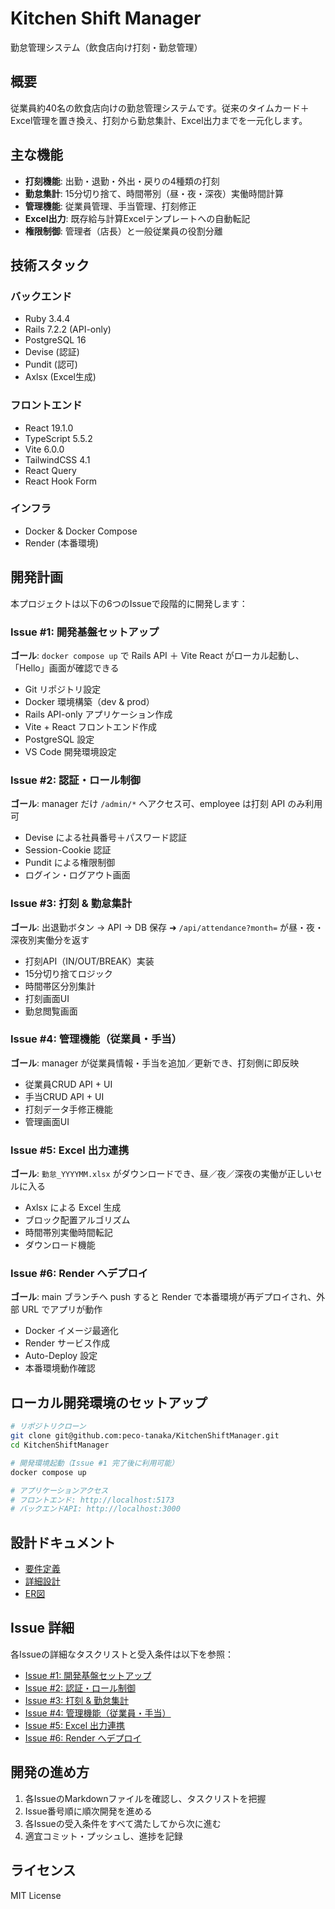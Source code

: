 # Kitchen Shift Manager

勤怠管理システム（飲食店向け打刻・勤怠管理）

## 概要

従業員約40名の飲食店向けの勤怠管理システムです。従来のタイムカード＋Excel管理を置き換え、打刻から勤怠集計、Excel出力までを一元化します。

## 主な機能

- **打刻機能**: 出勤・退勤・外出・戻りの4種類の打刻
- **勤怠集計**: 15分切り捨て、時間帯別（昼・夜・深夜）実働時間計算
- **管理機能**: 従業員管理、手当管理、打刻修正
- **Excel出力**: 既存給与計算Excelテンプレートへの自動転記
- **権限制御**: 管理者（店長）と一般従業員の役割分離

## 技術スタック

### バックエンド
- Ruby 3.4.4
- Rails 7.2.2 (API-only)
- PostgreSQL 16
- Devise (認証)
- Pundit (認可)
- Axlsx (Excel生成)

### フロントエンド  
- React 19.1.0
- TypeScript 5.5.2
- Vite 6.0.0
- TailwindCSS 4.1
- React Query
- React Hook Form

### インフラ
- Docker & Docker Compose
- Render (本番環境)

## 開発計画

本プロジェクトは以下の6つのIssueで段階的に開発します：

### Issue #1: 開発基盤セットアップ
**ゴール**: `docker compose up` で Rails API ＋ Vite React がローカル起動し、「Hello」画面が確認できる

- Git リポジトリ設定
- Docker 環境構築（dev & prod）
- Rails API-only アプリケーション作成
- Vite + React フロントエンド作成
- PostgreSQL 設定
- VS Code 開発環境設定

### Issue #2: 認証・ロール制御
**ゴール**: manager だけ `/admin/*` へアクセス可、employee は打刻 API のみ利用可

- Devise による社員番号＋パスワード認証
- Session-Cookie 認証
- Pundit による権限制御
- ログイン・ログアウト画面

### Issue #3: 打刻 & 勤怠集計
**ゴール**: 出退勤ボタン → API → DB 保存 ➜ `/api/attendance?month=` が昼・夜・深夜別実働分を返す

- 打刻API（IN/OUT/BREAK）実装
- 15分切り捨てロジック
- 時間帯区分別集計
- 打刻画面UI
- 勤怠閲覧画面

### Issue #4: 管理機能（従業員・手当）
**ゴール**: manager が従業員情報・手当を追加／更新でき、打刻側に即反映

- 従業員CRUD API + UI
- 手当CRUD API + UI  
- 打刻データ手修正機能
- 管理画面UI

### Issue #5: Excel 出力連携
**ゴール**: `勤怠_YYYYMM.xlsx` がダウンロードでき、昼／夜／深夜の実働が正しいセルに入る

- Axlsx による Excel 生成
- ブロック配置アルゴリズム
- 時間帯別実働時間転記
- ダウンロード機能

### Issue #6: Render へデプロイ
**ゴール**: main ブランチへ push すると Render で本番環境が再デプロイされ、外部 URL でアプリが動作

- Docker イメージ最適化
- Render サービス作成
- Auto-Deploy 設定
- 本番環境動作確認

## ローカル開発環境のセットアップ

```bash
# リポジトリクローン
git clone git@github.com:peco-tanaka/KitchenShiftManager.git
cd KitchenShiftManager

# 開発環境起動（Issue #1 完了後に利用可能）
docker compose up

# アプリケーションアクセス
# フロントエンド: http://localhost:5173
# バックエンドAPI: http://localhost:3000
```

## 設計ドキュメント

- [要件定義](./doc/要件定義.md)
- [詳細設計](./doc/詳細設計.md)
- [ER図](./doc/ER図.md)

## Issue 詳細

各Issueの詳細なタスクリストと受入条件は以下を参照：

- [Issue #1: 開発基盤セットアップ](./issues/issue-01-development-setup.md)
- [Issue #2: 認証・ロール制御](./issues/issue-02-authentication.md)
- [Issue #3: 打刻 & 勤怠集計](./issues/issue-03-timecard-system.md)
- [Issue #4: 管理機能（従業員・手当）](./issues/issue-04-admin-features.md)
- [Issue #5: Excel 出力連携](./issues/issue-05-excel-export.md)
- [Issue #6: Render へデプロイ](./issues/issue-06-render-deploy.md)

## 開発の進め方

1. 各IssueのMarkdownファイルを確認し、タスクリストを把握
2. Issue番号順に順次開発を進める
3. 各Issueの受入条件をすべて満たしてから次に進む
4. 適宜コミット・プッシュし、進捗を記録

## ライセンス

MIT License
